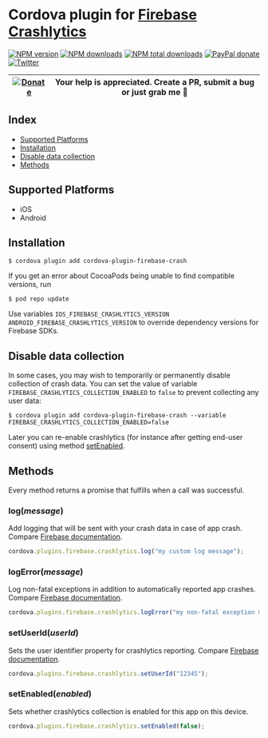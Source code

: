 # Cordova plugin for [Firebase Crashlytics](https://firebase.google.com/docs/crashlytics/)
[![NPM version][npm-version]][npm-url] [![NPM downloads][npm-downloads]][npm-url] [![NPM total downloads][npm-total-downloads]][npm-url] [![PayPal donate](https://img.shields.io/badge/paypal-donate-ff69b4?logo=paypal)][donate-url] [![Twitter][twitter-follow]][twitter-url]

| [![Donate](https://www.paypalobjects.com/en_US/i/btn/btn_donateCC_LG.gif)][donate-url] | Your help is appreciated. Create a PR, submit a bug or just grab me :beer: |
|-|-|

## Index

<!-- MarkdownTOC levels="2" autolink="true" -->

- [Supported Platforms](#supported-platforms)
- [Installation](#installation)
- [Disable data collection](#disable-data-collection)
- [Methods](#methods)

<!-- /MarkdownTOC -->

## Supported Platforms

- iOS
- Android

## Installation

    $ cordova plugin add cordova-plugin-firebase-crash

If you get an error about CocoaPods being unable to find compatible versions, run
    
    $ pod repo update

Use variables `IOS_FIREBASE_CRASHLYTICS_VERSION`  `ANDROID_FIREBASE_CRASHLYTICS_VERSION` to override dependency versions for Firebase SDKs.

## Disable data collection
In some cases, you may wish to temporarily or permanently disable collection of crash data. You can set the value of variable `FIREBASE_CRASHLYTICS_COLLECTION_ENABLED` to `false` to prevent collecting any user data:

    $ cordova plugin add cordova-plugin-firebase-crash --variable FIREBASE_CRASHLYTICS_COLLECTION_ENABLED=false

Later you can re-enable crashlytics (for instance after getting end-user consent) using method [setEnabled](#setenabledenabled).

## Methods
Every method returns a promise that fulfills when a call was successful.

### log(_message_)
Add logging that will be sent with your crash data in case of app crash. Compare [Firebase documentation](https://firebase.google.com/docs/crashlytics/customize-crash-reports?authuser=0#add_custom_log_messages).
```js
cordova.plugins.firebase.crashlytics.log("my custom log message");
```

### logError(_message_)
Log non-fatal exceptions in addition to automatically reported app crashes. Compare [Firebase documentation](https://firebase.google.com/docs/crashlytics/customize-crash-reports?authuser=0#log_non-fatal_exceptions).
```js
cordova.plugins.firebase.crashlytics.logError("my non-fatal exception message");
```

### setUserId(_userId_)
Sets the user identifier property for crashlytics reporting. Compare [Firebase documentation](https://firebase.google.com/docs/crashlytics/customize-crash-reports?authuser=0#set_user_identifiers).
```js
cordova.plugins.firebase.crashlytics.setUserId("12345");
```

### setEnabled(_enabled_)
Sets whether crashlytics collection is enabled for this app on this device.
```js
cordova.plugins.firebase.crashlytics.setEnabled(false);
```

[npm-url]: https://www.npmjs.com/package/cordova-plugin-firebase-crash
[npm-version]: https://img.shields.io/npm/v/cordova-plugin-firebase-crash.svg
[npm-downloads]: https://img.shields.io/npm/dm/cordova-plugin-firebase-crash.svg
[npm-total-downloads]: https://img.shields.io/npm/dt/cordova-plugin-firebase-crash.svg?label=total+downloads
[twitter-url]: https://twitter.com/chemerisuk
[twitter-follow]: https://img.shields.io/twitter/follow/chemerisuk.svg?style=social&label=Follow%20me
[donate-url]: https://www.paypal.com/cgi-bin/webscr?cmd=_s-xclick&hosted_button_id=JSR75ZMVB5NRU&source=url